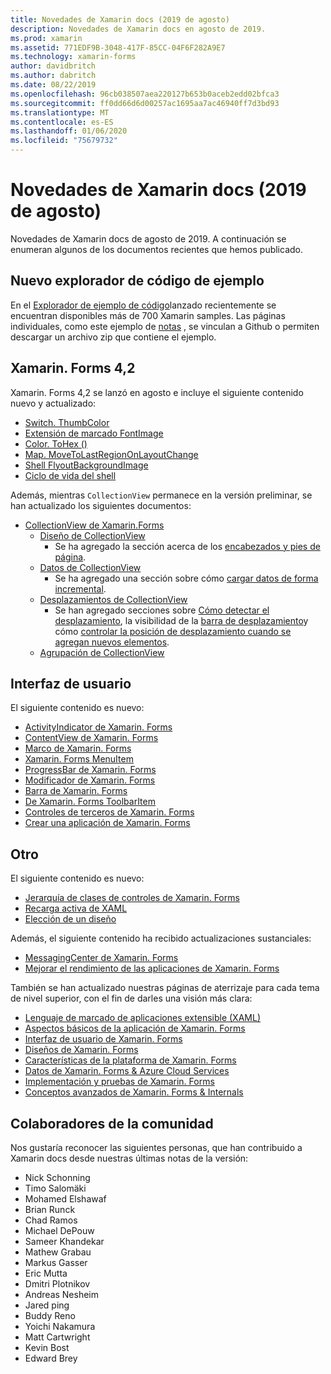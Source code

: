 ```yaml
---
title: Novedades de Xamarin docs (2019 de agosto)
description: Novedades de Xamarin docs en agosto de 2019.
ms.prod: xamarin
ms.assetid: 771EDF9B-3048-417F-85CC-04F6F282A9E7
ms.technology: xamarin-forms
author: davidbritch
ms.author: dabritch
ms.date: 08/22/2019
ms.openlocfilehash: 96cb038507aea220127b653b0aceb2edd02bfca3
ms.sourcegitcommit: ff0dd66d6d00257ac1695aa7ac46940ff7d3bd93
ms.translationtype: MT
ms.contentlocale: es-ES
ms.lasthandoff: 01/06/2020
ms.locfileid: "75679732"
---
```

# <a name="xamarin-docs-whats-new-august-2019"></a>Novedades de Xamarin docs (2019 de agosto)

Novedades de Xamarin docs de agosto de 2019. A continuación se enumeran algunos de los documentos recientes que hemos publicado.

## <a name="new-sample-code-browser"></a>Nuevo explorador de código de ejemplo

En el [Explorador de ejemplo de código](https://docs.microsoft.com/samples/browse/?products=xamarin)lanzado recientemente se encuentran disponibles más de 700 Xamarin samples. Las páginas individuales, como este ejemplo de [notas](https://docs.microsoft.com/samples/xamarin/xamarin-forms-samples/getstarted-notes-singlepage/) , se vinculan a Github o permiten descargar un archivo zip que contiene el ejemplo.

## <a name="xamarinforms-42"></a>Xamarin. Forms 4,2

Xamarin. Forms 4,2 se lanzó en agosto e incluye el siguiente contenido nuevo y actualizado:

- [Switch. ThumbColor](~/xamarin-forms/user-interface/switch.md#switch-appearance)
- [Extensión de marcado FontImage](~/xamarin-forms/xaml/markup-extensions/consuming.md#fontimage-markup-extension)
- [Color. ToHex ()](~/xamarin-forms/user-interface/colors.md#additional-methods)
- [Map. MoveToLastRegionOnLayoutChange](~/xamarin-forms/user-interface/map/map.md#maintain-map-region-on-layout-change)
- [Shell FlyoutBackgroundImage](~/xamarin-forms/app-fundamentals/shell/flyout.md#flyout-background-image)
- [Ciclo de vida del shell](~/xamarin-forms/app-fundamentals/shell/lifecycle.md)

Además, mientras `CollectionView` permanece en la versión preliminar, se han actualizado los siguientes documentos:

- [CollectionView de Xamarin.Forms](~/xamarin-forms/user-interface/collectionview/index.md)
  - [Diseño de CollectionView](~/xamarin-forms/user-interface/collectionview/layout.md)
    - Se ha agregado la sección acerca de los [encabezados y pies de página](~/xamarin-forms/user-interface/collectionview/layout.md#headers-and-footers).
  - [Datos de CollectionView](~/xamarin-forms/user-interface/collectionview/populate-data.md)
    - Se ha agregado una sección sobre cómo [cargar datos de forma incremental](~/xamarin-forms/user-interface/collectionview/populate-data.md#load-data-incrementally).
  - [Desplazamientos de CollectionView](~/xamarin-forms/user-interface/collectionview/scrolling.md)
    - Se han agregado secciones sobre [Cómo detectar el desplazamiento](~/xamarin-forms/user-interface/collectionview/scrolling.md#detect-scrolling), la visibilidad de la [barra de desplazamiento](~/xamarin-forms/user-interface/collectionview/scrolling.md#scroll-bar-visibility)y cómo [controlar la posición de desplazamiento cuando se agregan nuevos elementos](~/xamarin-forms/user-interface/collectionview/scrolling.md#control-scroll-position-when-new-items-are-added).
  - [Agrupación de CollectionView](~/xamarin-forms/user-interface/collectionview/grouping.md)

## <a name="user-interface"></a>Interfaz de usuario

El siguiente contenido es nuevo:

- [ActivityIndicator de Xamarin. Forms](~/xamarin-forms/user-interface/activityindicator.md)
- [ContentView de Xamarin. Forms](~/xamarin-forms/user-interface/layouts/contentview.md)
- [Marco de Xamarin. Forms](~/xamarin-forms/user-interface/layouts/frame.md)
- [Xamarin. Forms MenuItem](~/xamarin-forms/user-interface/menuitem.md)
- [ProgressBar de Xamarin. Forms](~/xamarin-forms/user-interface/progressbar.md)
- [Modificador de Xamarin. Forms](~/xamarin-forms/user-interface/switch.md)
- [Barra de Xamarin. Forms](~/xamarin-forms/user-interface/searchbar.md)
- [De Xamarin. Forms ToolbarItem](~/xamarin-forms/user-interface/toolbaritem.md)
- [Controles de terceros de Xamarin. Forms](~/xamarin-forms/user-interface/controls/thirdparty.md)
- [Crear una aplicación de Xamarin. Forms](~/xamarin-forms/user-interface/theming.md)

## <a name="other"></a>Otro

El siguiente contenido es nuevo:

- [Jerarquía de clases de controles de Xamarin. Forms](~/xamarin-forms/internals/class-hierarchy.md)
- [Recarga activa de XAML](~/xamarin-forms/xaml/hot-reload.md)
- [Elección de un diseño](~/xamarin-forms/user-interface/layouts/choose-layout.md)

Además, el siguiente contenido ha recibido actualizaciones sustanciales:

- [MessagingCenter de Xamarin. Forms](~/xamarin-forms/app-fundamentals/messaging-center.md)
- [Mejorar el rendimiento de las aplicaciones de Xamarin. Forms](~/xamarin-forms/deploy-test/performance.md)

También se han actualizado nuestras páginas de aterrizaje para cada tema de nivel superior, con el fin de darles una visión más clara:

- [Lenguaje de marcado de aplicaciones extensible (XAML)](~/xamarin-forms/xaml/index.yml)
- [Aspectos básicos de la aplicación de Xamarin. Forms](~/xamarin-forms/app-fundamentals/index.yml)
- [Interfaz de usuario de Xamarin. Forms](~/xamarin-forms/user-interface/index.yml)
- [Diseños de Xamarin. Forms](~/xamarin-forms/user-interface/layouts/index.yml)
- [Características de la plataforma de Xamarin. Forms](~/xamarin-forms/platform/index.yml)
- [Datos de Xamarin. Forms & Azure Cloud Services](~/xamarin-forms/data-cloud/index.yml)
- [Implementación y pruebas de Xamarin. Forms](~/xamarin-forms/deploy-test/index.yml)
- [Conceptos avanzados de Xamarin. Forms & Internals](~/xamarin-forms/internals/index.md)

## <a name="community-contributors"></a>Colaboradores de la comunidad

Nos gustaría reconocer las siguientes personas, que han contribuido a Xamarin docs desde nuestras últimas notas de la versión:

- Nick Schonning
- Timo Salomäki
- Mohamed Elshawaf
- Brian Runck
- Chad Ramos
- Michael DePouw
- Sameer Khandekar
- Mathew Grabau
- Markus Gasser
- Eric Mutta
- Dmitri Plotnikov
- Andreas Nesheim
- Jared ping
- Buddy Reno
- Yoichi Nakamura
- Matt Cartwright
- Kevin Bost
- Edward Brey
